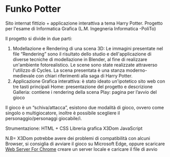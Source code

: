 # Funko Potter

Sito internat fittizio + applicazione interattiva a tema Harry Potter.
Progetto per l'esame di Informatica Grafica (L.M. Ingegneria Informatica -PoliTo)

Il progetto si divide in due parti:

1. Modellazione e Rendering di una scena 3D: Le immagini presentate nel file “Rendering” sono il risultato dello studio e dell'applicazione di diverse tecniche di modellazione in Blender, al fine di realizzare un'ambiente  fotorealistico. Le scene sono state realizzate attraverso l'utilizzo di Cycles. La scena presentata è una stanza moderno-medievale con chiari riferimenti alla saga di Harry Potter.
2. Applicazione Grafica interattiva: è stato ideato un'ipotetico sito web con tre tasti principali
Home: presentazione del progetto e descrizione
Galleria: contiene i rendering della scena
Play: pagina per l’avvio del gioco

Il gioco è un “schiva/attacca”, esistono due modalità di gioco, ovvero come singolo o multigiocatore, inoltre è possibile scegliere il personaggio/personaggi giocabile/i. 

Strumentazione:
HTML + CSS
Libreria grafica X3Dom
JavaScript

N.B= X3Dom potrebbe avere dei problemi di compatibilità con alcuni Browser, si consiglia di avviare il gioco su Microsoft Edge, oppure scaricare  [Web Server For Chrome](https://chrome.google.com/webstore/detail/web-server-for-chrome/ofhbbkphhbklhfoeikjpcbhemlocgigb/related) creare un server locale e caricare il file di avvio
